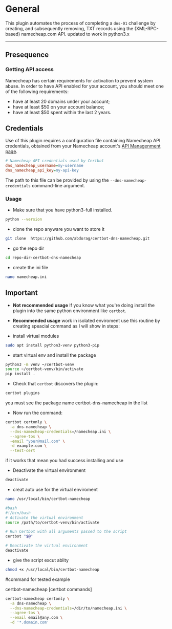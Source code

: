 # General

This plugin automates the process of completing a ``dns-01`` challenge by creating, and subsequently removing, TXT records using the (XML-RPC-based) namecheap.com API.
updated to work in python3.x

------------------

## Presequence

### Getting API access

Namecheap has certain requirements for activation to prevent system abuse. In order to have API enabled for your account, you should meet one of the following requirements:

- have at least 20 domains under your account;
- have at least $50 on your account balance;
- have at least $50 spent within the last 2 years.

## Credentials

Use of this plugin requires a configuration file containing Namecheap API credentials, obtained from your Namecheap account's [API Managenment page](https://ap.www.namecheap.com/settings/tools/apiaccess/).

```ini
# Namecheap API credentials used by Certbot
dns_namecheap_username=my-username
dns_namecheap_api_key=my-api-key
```

The path to this file can be provided by using the `--dns-namecheap-credentials` command-line argument.

### Usage

- Make sure that you have python3-full installed.

```sh
python --version
```

- clone the repo anyware you want to store it

```sh
git clone  https://github.com/abdorag/certbot-dns-namecheap.git
```

- go the repo dir

```sh
cd repo-dir-certbot-dns-namecheap
```

- create the ini file

```sh
nano namecheap.ini
```

## Important
- **Not recommended usage** If you know what you're doing install the plugin into the same python environment like `certbot`.
- **Recommended usage** work in isolated enviroment use this routine by creating speacial command as I will show in steps:

- install virtual modules

```sh
sudo apt install python3-venv python3-pip
```

- start virtual env and install the package

```sh
python3 -m venv ~/certbot-venv
source ~/certbot-venv/bin/activate
pip install .
```

- Check that `certbot` discovers the plugin:

```sh
certbot plugins
```
you must see the package name certbot-dns-namecheap in the list

- Now run the command:

```sh
certbot certonly \
  -a dns-namecheap \
  --dns-namecheap-credentials=/namecheap.ini \
  --agree-tos \
  -email "your@mail.com" \
  -d example.com \
  --test-cert
```
if it works that mean you had success installing and use

- Deactivate the virtual environment

```sh
deactivate
```

- creat auto use for the virtual enviroment

```sh
nano /usr/local/bin/certbot-namecheap
```

```bash
#bash
#!/bin/bash
# Activate the virtual environment
source /path/to/certbot-venv/bin/activate

# Run Certbot with all arguments passed to the script
certbot "$@"

# Deactivate the virtual environment
deactivate
```

- give the script excut ablity

```sh
chmod +x /usr/local/bin/certbot-namecheap
```

#command for tested example

certbot-namecheap [certbot commands]
```sh
certbot-namecheap certonly \
  -a dns-namecheap \
  --dns-namecheap-credentials=/dir/to/namecheap.ini \
  --agree-tos \
  --email email@any.com \
  -d '*.domain.com'
```


